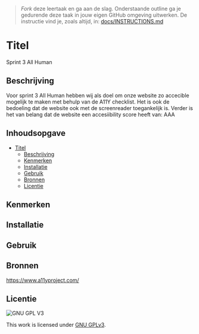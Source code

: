 > _Fork_ deze leertaak en ga aan de slag. Onderstaande outline ga je gedurende deze taak in jouw eigen GitHub omgeving uitwerken. De instructie vind je, zoals altijd, in: [docs/INSTRUCTIONS.md](docs/INSTRUCTIONS.md)

# Titel
Sprint 3 All Human

## Beschrijving
<!-- Voeg een link toe naar Github Pages 🌐-->
<!-- Voeg een mooie poster visual toe 📸 -->
Voor sprint 3 All Human  hebben wij als doel om onze website zo accecible mogelijk te maken met behulp van de A11Y checklist. 
Het is ook de bedoeling dat de website ook met de screenreader toegankelijk is. Verder is het van belang dat  de website een accesiibility score heeft van: AAA
## Inhoudsopgave

- [Titel](#titel)
  * [Beschrijving](#beschrijving)
  * [Kenmerken](#kenmerken)
  * [Installatie](#installatie)
  * [Gebruik](#gebruik)
  * [Bronnen](#bronnen)
  * [Licentie](#licentie)

## Kenmerken

## Installatie

## Gebruik

## Bronnen
https://www.a11yproject.com/

## Licentie

![GNU GPL V3](https://www.gnu.org/graphics/gplv3-127x51.png)

This work is licensed under [GNU GPLv3](./LICENSE).
